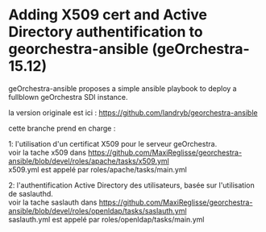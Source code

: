 Adding X509 cert and Active Directory authentification to georchestra-ansible (geOrchestra-15.12)
=================================================================================================

geOrchestra-ansible proposes a simple ansible playbook to deploy a fullblown geOrchestra SDI instance.

la version originale est ici : https://github.com/landryb/georchestra-ansible

cette branche prend en charge :

1: l'utilisation d'un certificat X509 pour le serveur geOrchestra.  
voir la tache x509 dans https://github.com/MaxiReglisse/georchestra-ansible/blob/devel/roles/apache/tasks/x509.yml  
x509.yml est appelé par roles/apache/tasks/main.yml

2: l'authentification Active Directory des utilisateurs, basée sur l'utilisation de saslauthd.   
voir la tache saslauth dans https://github.com/MaxiReglisse/georchestra-ansible/blob/devel/roles/openldap/tasks/saslauth.yml  
saslauth.yml est appelé par roles/openldap/tasks/main.yml

